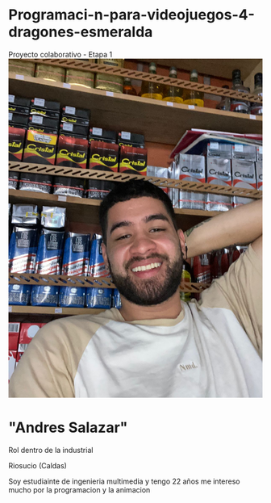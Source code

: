 # Programaci-n-para-videojuegos-4-dragones-esmeralda
Proyecto colaborativo - Etapa 1
<img src="AndresSalazar/IMG-20240104-WA0010.jpg">
<h1>"Andres Salazar"</h1>
<p>Rol dentro de la industrial</p>
<p> <p>Riosucio (Caldas)</p>
<p>Soy estudiainte de ingenieria multimedia y tengo 22 años me intereso mucho por la programacion y la animacion </p>
